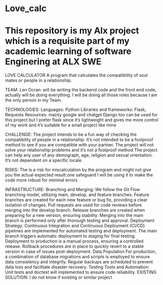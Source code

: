 # Love_calc
# This repository is my Alx project which is a requisite part of my academic learning of software Enginering at ALX SWE
LOVE CALCULATOR 
A program that calculates the compatibility of soul mates or people in a relationship.

TEAM:
Len Ocran: 
will be writing the backend code and the front end code, actually will be doing everything.
I will be doing all those roles because I am the only person in my Team.

TECHNOLOGIES:
Languages: Python 
Libraries and frameworks: Flask, Requests
Resources: mainly google and chatgpt
Django too can be used for this project but I prefer flask since it’s lightweight and gives me more control of my work and it’s suitable for a small project like mine

CHALLENGE:
The project intends to be a fun way of checking the compatibility of people in a relationship. It’s not intended to be a foolproof method to see if you are compatible with your partner.
The project will not solve your relationship problems and it’s not a foolproof method 
The project can help any user of any demograph, age, religion and sexual orientation.
It’s not dependent on a specific locale.

RISKS:
The is a risk for miscalculation by the program and might not give you the actual expected result.one safeguard I will be using it to make the code more robust for minimal errors 


INFRASTRUCTURE:
Branching and Merging:
We follow the Git Flow branching model, utilizing main, develop, and feature branches.
Feature branches are created for each new feature or bug fix, providing a clear isolation of changes.
Pull requests are used for code reviews before merging into the develop branch.
Release branches are created when preparing for a new version, ensuring stability.
Merging into the main branch is performed only after thorough testing and approval.
Deployment Strategy:
Continuous Integration and Continuous Deployment (CI/CD) pipelines are implemented for automated testing and deployment.
The main branch triggers automatic deployment to staging for final testing.
Deployment to production is a manual process, ensuring a controlled release.
Rollback procedures are in place to quickly revert to a stable version in case of issues post-deployment.
Data Population
For production, a combination of database migrations and scripts is employed to ensure data consistency and integrity.
Regular backups are scheduled to prevent data loss and facilitate disaster recovery.
Testing Tools and Automation:
Unit tests and doctest will implemented to ensure code reliability.
EXISTING SOLUTION:
I do not know if existing or similar project

